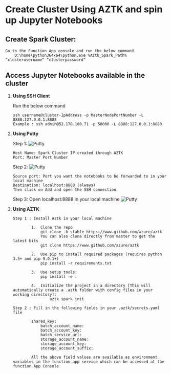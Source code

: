 # Create Cluster Using AZTK and spin up Jupyter Notebooks

## Create Spark Cluster:

    Go to the Function App console and run the below command 
        D:\home\python364x64\python.exe %Aztk_Spark_Path% “clusterusername” “clusterpassword”

## Access Jupyter Notebooks available in the cluster 

1.	**Using SSH Client**

    Run the below command

        ssh username@cluster-IpAddress -p MasterNodePortNumber -L 8888:127.0.0.1:8888
        Example : ssh admin@52.178.100.71 -p 50000 -L 8888:127.0.0.1:8888

2.	**Using Putty**

    Step 1:
        ![Putty](/img/Putty_1.png)

        Host Name: Spark Cluster IP created through AZTK
        Port: Master Port Number

    Step 2:
        ![Putty](/img/Putty_2.png)
        
        Source port: Port you want the notebooks to be forwarded to in your local machine
        Destination: localhost:8888 (always)
        Then click on Add and open the SSH connection 

    Step 3: Open localhost:8888 in your local machine
        ![Putty](/img/Putty_3.png)

3.	**Using AZTK**

        Step 1 : Install Aztk in your local machine

                1.	Clone the repo
 		            git clone -b stable https://www.github.com/azure/aztk
                    You can also clone directly from master to get the latest bits
                    git clone https://www.github.com/azure/aztk

                2.	Use pip to install required packages (requires python 3.5+ and pip 9.0.1+)
                    pip install -r requirements.txt

                3.	Use setup tools:
                    pip install -e .

                4.	Initialize the project in a directory [This will automatically create a .aztk folder with config files in your working directory]:
                        aztk spark init
                                      
        Step 2 : Fill in the following fields in your .aztk/secrets.yaml file

                shared_key:
    	            batch_account_name:
                    batch_account_key: 
                    batch_service_url: 
     	            storage_account_name: 
                    storage_account_key: 
                    storage_account_suffix: 

                All the above field values are available as environment variables in the function app service which can be accessed at the function App Console